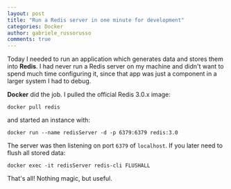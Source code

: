 ```yaml
---
layout: post
title: "Run a Redis server in one minute for development"
categories: Docker
author: gabriele_russorusso
comments: true
---
```


Today I needed to run an application which generates data and stores them
into **Redis**. I had never run a Redis server on my machine and didn't want to
spend much time configuring it, since that app was just a component in a larger
system I had to debug.

**Docker** did the job. I pulled the official Redis 3.0.x image:

	docker pull redis

and started an instance with:

	docker run --name redisServer -d -p 6379:6379 redis:3.0

The server was then listening on port `6379` of `localhost`. If you later need to
flush all stored data:

	docker exec -it redisServer redis-cli FLUSHALL

That's all! Nothing magic, but useful.
